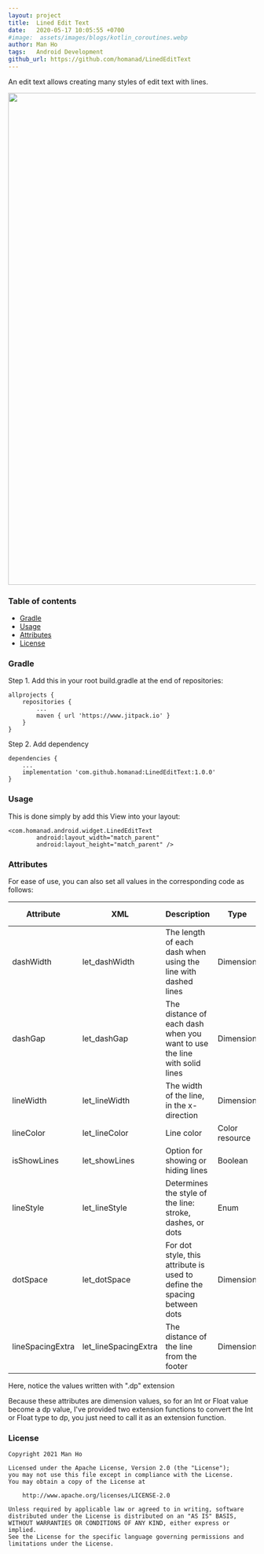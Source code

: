 ```yaml
---
layout: project
title:  Lined Edit Text
date:   2020-05-17 10:05:55 +0700
#image:  assets/images/blogs/kotlin_coroutines.webp
author: Man Ho
tags:   Android Development
github_url: https://github.com/homanad/LinedEditText
---
```


An edit text allows creating many styles of edit text with lines.

<img src="{% link assets/images/attachments/lined_edit_text/overview.png %}" width="1000" />

### Table of contents

- [Gradle](#gradle)
- [Usage](#usage)
- [Attributes](#attributes)
- [License](#license)

### Gradle

Step 1. Add this in your root build.gradle at the end of repositories:

    allprojects {
        repositories {
            ...
            maven { url 'https://www.jitpack.io' }
        }
    }

Step 2. Add dependency

    dependencies {
        ...
        implementation 'com.github.homanad:LinedEditText:1.0.0'
    }

### Usage

This is done simply by add this View into your layout:

    <com.homanad.android.widget.LinedEditText
            android:layout_width="match_parent"
            android:layout_height="match_parent" />

### Attributes

For ease of use, you can also set all values in the corresponding code
as follows:

| Attribute      	| XML 					| Description 																|	Type 			| Default value	|
| ----------- 		| ----------- 			|----------- 																| -----------		|	-----------	|
| dashWidth 		| let_dashWidth			| The length of each dash when using the line with dashed lines    			|	Dimension		|	2dp			|
| dashGap    		| let_dashGap			| The distance of each dash when you want to use the line with solid lines	|	Dimension		|	2dp			|
| lineWidth  		| let_lineWidth			| The width of the line, in the x-direction									|	Dimension		|	1dp			|
| lineColor   		| let_lineColor			| Line color  																|	Color resource	|	Black		|
| isShowLines   	| let_showLines			| Option for showing or hiding lines 										|	Boolean			|	true		|
| lineStyle  		| let_lineStyle			| Determines the style of the line: stroke, dashes, or dots       			|	Enum			|	stroke		|
| dotSpace   		| let_dotSpace			| For dot style, this attribute is used to define the spacing between dots  |	Dimension		|	3dp			|
| lineSpacingExtra  | let_lineSpacingExtra	| The distance of the line from the footer        							|	Dimension		|	1dp			|

Here, notice the values written with ".dp" extension

Because these attributes are dimension values, so for an Int or Float
value become a dp value, I've provided two extension functions to
convert the Int or Float type to dp, you just need to call it as an
extension function.

### License

```
Copyright 2021 Man Ho

Licensed under the Apache License, Version 2.0 (the "License");
you may not use this file except in compliance with the License.
You may obtain a copy of the License at

    http://www.apache.org/licenses/LICENSE-2.0

Unless required by applicable law or agreed to in writing, software
distributed under the License is distributed on an "AS IS" BASIS,
WITHOUT WARRANTIES OR CONDITIONS OF ANY KIND, either express or implied.
See the License for the specific language governing permissions and
limitations under the License.
```